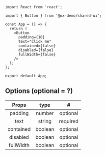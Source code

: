 ```tsx
import React from 'react';

import { Button } from '@nx-demo/shared-ui';

const App = () => {
  return (
    <Button
      padding={10}
      text="Click me"
      contained={false}
      disabled={false}
      fullWidth={false}
    />
  );
};

export default App;
```

## Options (optional = ?)

|   Props   |  type   |    #     |
| :-------: | :-----: | :------: |
|  padding  | number  | optional |
|   text    | string  | required |
| contained | boolean | optional |
| disabled  | boolean | optional |
| fullWidth | boolean | optional |
